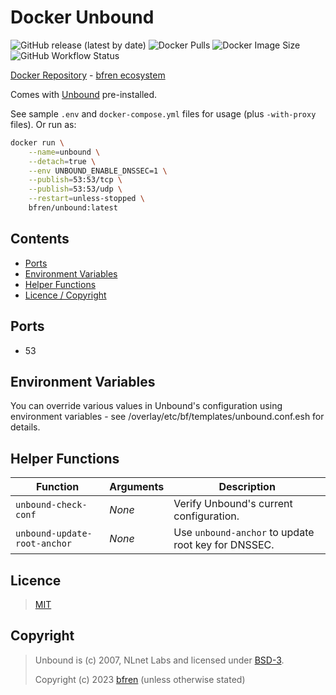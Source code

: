 # Docker Unbound

![GitHub release (latest by date)](https://img.shields.io/github/v/release/bfren/docker-unbound) ![Docker Pulls](https://img.shields.io/endpoint?url=https%3A%2F%2Fbfren.dev%2Fdocker%2Fpulls%2Funbound) ![Docker Image Size](https://img.shields.io/endpoint?url=https%3A%2F%2Fbfren.dev%2Fdocker%2Fsize%2Funbound) ![GitHub Workflow Status](https://img.shields.io/github/actions/workflow/status/bfren/docker-unbound/dev.yml?branch=main)

[Docker Repository](https://hub.docker.com/r/bfren/unbound) - [bfren ecosystem](https://github.com/bfren/docker)

Comes with [Unbound](https://nlnetlabs.nl/projects/unbound/about/) pre-installed.

See sample `.env` and `docker-compose.yml` files for usage (plus `-with-proxy` files).  Or run as:

```bash
docker run \
    --name=unbound \
    --detach=true \
    --env UNBOUND_ENABLE_DNSSEC=1 \
    --publish=53:53/tcp \
    --publish=53:53/udp \
    --restart=unless-stopped \
    bfren/unbound:latest
```

## Contents

* [Ports](#ports)
* [Environment Variables](#environment-variables)
* [Helper Functions](#helper-functions)
* [Licence / Copyright](#licence)

## Ports

* 53

## Environment Variables

You can override various values in Unbound's configuration using environment variables - see /overlay/etc/bf/templates/unbound.conf.esh for details.

## Helper Functions

| Function                      | Arguments | Description                                           |
| ----------------------------- | --------- | ----------------------------------------------------- |
| `unbound-check-conf`          | *None*    | Verify Unbound's current configuration.               |
| `unbound-update-root-anchor`  | *None*    | Use `unbound-anchor` to update root key for DNSSEC.   |

## Licence

> [MIT](https://mit.bfren.dev/2023)

## Copyright

> Unbound is (c) 2007, NLnet Labs and licensed under [BSD-3](https://github.com/NLnetLabs/unbound/blob/master/LICENSE).
>
> Copyright (c) 2023 [bfren](https://bfren.dev) (unless otherwise stated)
